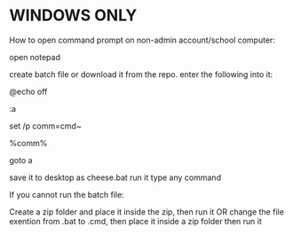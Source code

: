 <h1>WINDOWS ONLY</h1>

How to open command prompt on non-admin account/school computer:

open notepad

create batch file or download it from the repo.
enter the following into it:

@echo off

:a

set /p comm=cmd~

%comm%

goto a

save it to desktop as cheese.bat
run it
type any command


If you cannot run the batch file:

Create a zip folder and place it inside the zip, then run it
OR
change the file exention from .bat to .cmd, then place it inside a zip folder then run it
